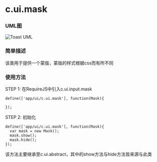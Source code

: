 # c.ui.mask

### UML图

![Toast UML](http://git.dev.sh.ctripcorp.com/shbzhang/ctrip-h5-front-library-refactory/raw/H5V2.2S6/doc/img/c.ui.mask.png)

### 简单描述
该类用于提供一个蒙版，蒙版的样式根据css而有所不同

### 使用方法

STEP 1: 在RequireJS中引入c.ui.input.mask

    define(['app/ui/c.ui.mask'], function(Mask){

    });

STEP 2: 初始化

    define(['app/ui/c.ui.mask'], function(Mask){
      var mask = new Mask();
      mask.show();
      mask.hide();
    });

该方法主要继承至c.ui.abstract，其中的show方法与hide方法皆来源与此类